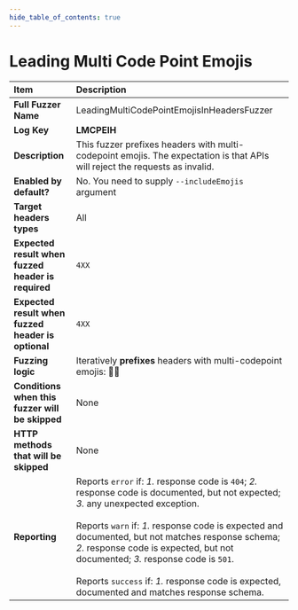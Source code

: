```yaml
--- 
hide_table_of_contents: true
---
```


# Leading Multi Code Point Emojis

| Item                                               | Description                                                                                                                                                                                                                                                                                                                                                                                                                                     |
|:---------------------------------------------------|:------------------------------------------------------------------------------------------------------------------------------------------------------------------------------------------------------------------------------------------------------------------------------------------------------------------------------------------------------------------------------------------------------------------------------------------------|
| **Full Fuzzer Name**                               | LeadingMultiCodePointEmojisInHeadersFuzzer                                                                                                                                                                                                                                                                                                                                                                                                      |
| **Log Key**                                        | **LMCPEIH**                                                                                                                                                                                                                                                                                                                                                                                                                                     |
| **Description**                                    | This fuzzer prefixes headers with multi-codepoint emojis. The expectation is that APIs will reject the requests as invalid.                                                                                                                                                                                                                                                                                                                     |
| **Enabled by default?**                            | No. You need to supply `--includeEmojis` argument                                                                                                                                                                                                                                                                                                                                                                                               |
| **Target headers types**                           | All                                                                                                                                                                                                                                                                                                                                                                                                                                             |
| **Expected result when fuzzed header is required** | `4XX`                                                                                                                                                                                                                                                                                                                                                                                                                                           |
| **Expected result when fuzzed header is optional** | `4XX`                                                                                                                                                                                                                                                                                                                                                                                                                                           |
| **Fuzzing logic**                                  | Iteratively **prefixes** headers with multi-codepoint emojis: 👩‍🚀                                                                                                                                                                                                                                                                                                                                                                             |
| **Conditions when this fuzzer will be skipped**    | None                                                                                                                                                                                                                                                                                                                                                                                                                                            |
| **HTTP methods that will be skipped**              | None                                                                                                                                                                                                                                                                                                                                                                                                                                            |
| **Reporting**                                      | Reports `error` if: *1.* response code is `404`; *2.* response code is documented, but not expected; *3.* any unexpected exception. <br/><br/> Reports `warn` if: *1.* response code is expected and documented, but not matches response schema; *2.* response code is expected, but not documented; *3.* response code is `501`. <br/><br/> Reports `success` if: *1.* response code is expected, documented and matches response schema.     | 
